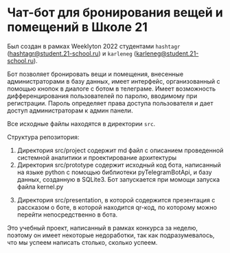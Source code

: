 # Чат-бот для бронирования вещей и помещений в Школе 21

Был создан в рамках Weeklyton 2022 студентами `hashtagr` (hashtagr@student.21-school.ru) и `karleneg` (karleneg@student.21-school.ru).

Бот позволяет бронировать вещи и помещения, внесенные администраторами в базу данных, имеет интерфейс, организованный с помощью кнопок в диалоге с ботом в телеграме. Имеет возможность дифференцирования пользователей по паролю, вводимому при регистрации. Пароль определяет права доступа пользователя и дает доступ администраторам к админ панели.

Все исходные файлы находятся в директории `src`.

Структура репозитория:
1) Директория src/project содержит md файл с описанием проведенной системной аналитики и проектирование архитектуры
2) Директория src/prototype содержит исходный код бота, написанный на языке python с помощью библиотеки pyTelegramBotApi, и базу данных, созданную в SQLite3. Бот запускается при момощи запуска файла kernel.py

<python3 kernel.py>

3) Директория src/presentation, в которой содержится презентация с рассказом о боте, в которой находится qr-код, по которому можно перейти непосредственно в бота.
  
Это учебный проект, написанный в рамках конкурса за неделю, поэтому он имеет некоторые недоработки, так как подразумевалось, что мы успеем написать столько, сколько успеем.

